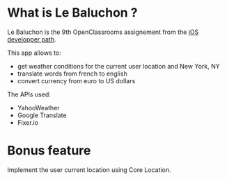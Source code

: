 #  What is Le Baluchon ?

Le Baluchon is the 9th OpenClassrooms assignement from the [iOS developper path](https://openclassrooms.com/en/paths/74-ios-developer).



This app allows to:

+ get weather conditions for the current user location and New York, NY
+ translate words from french to english
+ convert currency from euro to US dollars



The APIs used:

+ YahooWeather
+ Google Translate
+ Fixer.io





# Bonus feature

Implement the user current location using Core Location.
